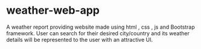 # weather-web-app
A weather report providing website made using html , css , js and Bootstrap framework.
User can search for their desired city/country and its weather details will be represented to the user with an attractive UI.


